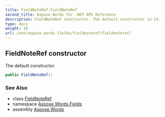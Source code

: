 ```yaml
---
title: FieldNoteRef.FieldNoteRef
second_title: Aspose.Words for .NET API Reference
description: FieldNoteRef constructor. The default constructor in C#.
type: docs
weight: 10
url: /net/aspose.words.fields/fieldnoteref/fieldnoteref/
---
```

## FieldNoteRef constructor

The default constructor.

```csharp
public FieldNoteRef()
```

### See Also

* class [FieldNoteRef](../)
* namespace [Aspose.Words.Fields](../../fieldnoteref/)
* assembly [Aspose.Words](../../../)
